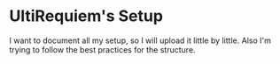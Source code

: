 # UltiRequiem's Setup

I want to document all my setup, so I will upload it little by little.
Also I'm trying to follow the best practices for the structure.
